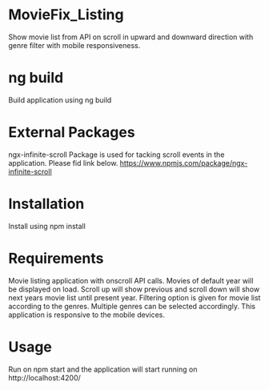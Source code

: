 # MovieFix_Listing
Show movie list from API on scroll in upward and downward direction with genre filter with mobile responsiveness.

# ng build
Build application using ng build

# External Packages
ngx-infinite-scroll Package is used for tacking scroll events in the application. Please fid link below.
https://www.npmjs.com/package/ngx-infinite-scroll

# Installation
Install using npm install

# Requirements
Movie listing application  with onscroll  API calls. Movies of default year will be displayed on load. Scroll up will show previous and scroll down will show next years movie list until present year. Filtering option is given for movie list according to the genres. Multiple genres can be selected accordingly. This application is responsive to the mobile devices.

# Usage 
Run on npm start and the application will start running on http://localhost:4200/

